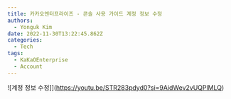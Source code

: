 ```yaml
---
title: 카카오엔터프라이즈 - 콘솔 사용 가이드 계정 정보 수정
authors:
  - Yonguk Kim
date: 2022-11-30T13:22:45.862Z
categories:
  - Tech
tags:
  - KaKaOEnterprise
  - Account
---
```


![계정 정보 수정]](https://youtu.be/STR283pdyd0?si=9AidWev2vUQPlMLQ)